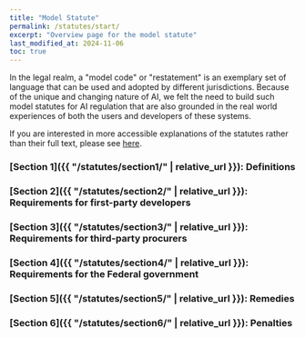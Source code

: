 ```yaml
---
title: "Model Statute"
permalink: /statutes/start/
excerpt: "Overview page for the model statute"
last_modified_at: 2024-11-06
toc: true
---
```


In the legal realm, a "model code" or "restatement" is an exemplary set of language that can be used and adopted by different jurisdictions. Because of the unique and changing nature of AI, we felt the need to build such model statutes for AI regulation that are also grounded in the real world experiences of both the users and developers of these systems. 

If you are interested in more accessible explanations of the statutes rather than their full text, please see [here](/simple-statutes/). 

### [Section 1]({{ "/statutes/section1/" | relative_url }}): Definitions
### [Section 2]({{ "/statutes/section2/" | relative_url }}): Requirements for first-party developers
### [Section 3]({{ "/statutes/section3/" | relative_url }}): Requirements for third-party procurers
### [Section 4]({{ "/statutes/section4/" | relative_url }}): Requirements for the Federal government
### [Section 5]({{ "/statutes/section5/" | relative_url }}): Remedies
### [Section 6]({{ "/statutes/section6/" | relative_url }}): Penalties

